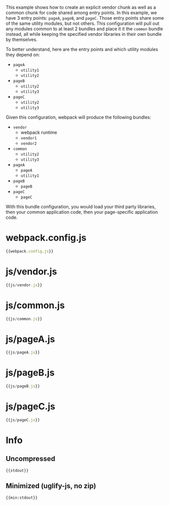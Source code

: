 This example shows how to create an explicit vendor chunk as well as a common chunk for code shared among entry points. In this example, we have 3 entry points: `pageA`, `pageB`, and `pageC`. Those entry points share some of the same utility modules, but not others. This configuration will pull out any modules common to at least 2 bundles and place it it the `common` bundle instead, all while keeping the specified vendor libraries in their own bundle by themselves.

To better understand, here are the entry points and which utility modules they depend on:

- `pageA`
  - `utility1`
  - `utility2`
- `pageB`
  - `utility2`
  - `utility3`
- `pageC`
  - `utility2`
  - `utility3`

Given this configuration, webpack will produce the following bundles:

- `vendor`
  - webpack runtime
  - `vendor1`
  - `vendor2`
- `common`
  - `utility2`
  - `utility3`
- `pageA`
  - `pageA`
  - `utility1`
- `pageB`
  - `pageB`
- `pageC`
  - `pageC`

With this bundle configuration, you would load your third party libraries, then your common application code, then your page-specific application code.

# webpack.config.js

``` javascript
{{webpack.config.js}}
```

# js/vendor.js

``` javascript
{{js/vendor.js}}
```

# js/common.js

``` javascript
{{js/common.js}}
```

# js/pageA.js

``` javascript
{{js/pageA.js}}
```

# js/pageB.js

``` javascript
{{js/pageB.js}}
```

# js/pageC.js

``` javascript
{{js/pageC.js}}
```

# Info

## Uncompressed

```
{{stdout}}
```

## Minimized (uglify-js, no zip)

```
{{min:stdout}}
```
